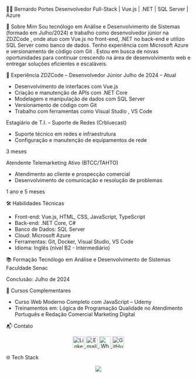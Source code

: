 👨‍💻 Bernardo Portes
Desenvolvedor Full-Stack | Vue.js | .NET | SQL Server | Azure



🎯 Sobre Mim
Sou tecnólogo em Análise e Desenvolvimento de Sistemas (formado em Julho/2024) e trabalho como desenvolvedor júnior na ZDZCode , onde atuo com Vue.js no front-end, .NET no back-end e utilizo SQL Server como banco de dados.
Tenho experiência com Microsoft Azure e versionamento de código com Git .
Estou em busca de novas oportunidades para continuar crescendo na área de desenvolvimento web e entregar soluções eficientes e escaláveis.



💼 Experiência
ZDZCode – Desenvolvedor Júnior
Julho de 2024 – Atual

- Desenvolvimento de interfaces com Vue.js
- Criação e manutenção de APIs com .NET Core
- Modelagem e manipulação de dados com SQL Server
- Versionamento de código com Git
- Trabalho com ferramentas como Visual Studio , VS Code
  
Estagiário de T.I. – Suporte de Redes (Crbluecast)
- Suporte técnico em redes e infraestrutura
- Configuração e manutenção de equipamentos de rede

3 meses

Atendente Telemarketing Ativo (BTCC/TAHTO)
- Atendimento ao cliente e prospecção comercial
- Desenvolvimento de comunicação e resolução de problemas

1 ano e 5 meses



🛠 Habilidades Técnicas
- Front-end: Vue.js, HTML, CSS, JavaScript, TypeScript
- Back-end: .NET Core, C#
- Banco de Dados: SQL Server
- Cloud: Microsoft Azure
- Ferramentas: Git, Docker, Visual Studio, VS Code
- Idioma: Inglês (nível B2 - Intermediário)



📚 Formação
Tecnólogo em Análise e Desenvolvimento de Sistemas
Faculdade Senac

Conclusão: Julho de 2024



🧩 Cursos Complementares
- Curso Web Moderno Completo com JavaScript – Udemy
- Treinamentos em:
  Lógica de Programação
  Qualidade no Atendimento
  Português e Redação Comercial
  Marketing Digital
  

📬 Contato


<div align="center">
  <a href="https://www.linkedin.com/in/berbg ">
    <img src="https://cdn.simpleicons.org/linkedin " alt="LinkedIn" width="32" />
  </a>
  <a href="mailto:bgfereira0@gmail.com">
    <img src="https://cdn.simpleicons.org/google " alt="Email" width="32" />
  </a>
  <a href="https://wa.me/41992670872 ">
    <img src="https://cdn.simpleicons.org/whatsapp " alt="WhatsApp" width="32" />
  </a>
  <a href="https://github.com/BerBG ">
    <img src="https://cdn.simpleicons.org/github " alt="GitHub" width="32" />
  </a>
</div>

🌐 Tech Stack
<p align="center">
  <a href="https://skillicons.dev">
    <img src="https://skillicons.dev/icons?i=html,css,js,cs,java,ts,dotnet,vue,nodejs,git,azure" />
  </a>
</p>
